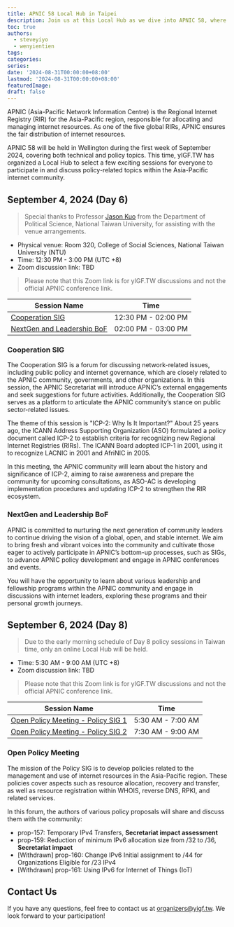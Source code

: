 ```yaml
---
title: APNIC 58 Local Hub in Taipei  
description: Join us at this Local Hub as we dive into APNIC 58, where we'll explore and discuss key topics like policy development and more.
toc: true  
authors:  
  - steveyiyo
  - wenyientien
tags:  
categories:  
series:  
date: '2024-08-31T00:00:00+08:00'  
lastmod: '2024-08-31T00:00:00+08:00'  
featuredImage:  
draft: false  
---
```


APNIC (Asia-Pacific Network Information Centre) is the Regional Internet Registry (RIR) for the Asia-Pacific region, responsible for allocating and managing internet resources. As one of the five global RIRs, APNIC ensures the fair distribution of internet resources.

APNIC 58 will be held in Wellington during the first week of September 2024, covering both technical and policy topics. This time, yIGF.TW has organized a Local Hub to select a few exciting sessions for everyone to participate in and discuss policy-related topics within the Asia-Pacific internet community.

## September 4, 2024 (Day 6)

> Special thanks to Professor [Jason Kuo](https://sites.google.com/g.ntu.edu.tw/jasonkuo/jason-kuo) from the Department of Political Science, National Taiwan University, for assisting with the venue arrangements.

- Physical venue: Room 320, College of Social Sciences, National Taiwan University (NTU)
- Time: 12:30 PM - 3:00 PM (UTC +8)
- Zoom discussion link: TBD  
> Please note that this Zoom link is for yIGF.TW discussions and not the official APNIC conference link.

| Session Name | Time |  
|--------------|------|  
| [Cooperation SIG](https://conference.apnic.net/58/program/program/index.html#/day/6/cooperation-sig/) | 12:30 PM - 02:00 PM |  
| [NextGen and Leadership BoF](https://conference.apnic.net/58/program/program/index.html#/day/6/nextgen-and-leadership-bof/) | 02:00 PM - 03:00 PM |  

### Cooperation SIG

The Cooperation SIG is a forum for discussing network-related issues, including public policy and internet governance, which are closely related to the APNIC community, governments, and other organizations. In this session, the APNIC Secretariat will introduce APNIC’s external engagements and seek suggestions for future activities. Additionally, the Cooperation SIG serves as a platform to articulate the APNIC community’s stance on public sector-related issues.

The theme of this session is "ICP-2: Why Is It Important?" About 25 years ago, the ICANN Address Supporting Organization (ASO) formulated a policy document called ICP-2 to establish criteria for recognizing new Regional Internet Registries (RIRs). The ICANN Board adopted ICP-1 in 2001, using it to recognize LACNIC in 2001 and AfriNIC in 2005.

In this meeting, the APNIC community will learn about the history and significance of ICP-2, aiming to raise awareness and prepare the community for upcoming consultations, as ASO-AC is developing implementation procedures and updating ICP-2 to strengthen the RIR ecosystem.

### NextGen and Leadership BoF

APNIC is committed to nurturing the next generation of community leaders to continue driving the vision of a global, open, and stable internet. We aim to bring fresh and vibrant voices into the community and cultivate those eager to actively participate in APNIC’s bottom-up processes, such as SIGs, to advance APNIC policy development and engage in APNIC conferences and events.

You will have the opportunity to learn about various leadership and fellowship programs within the APNIC community and engage in discussions with internet leaders, exploring these programs and their personal growth journeys.

## September 6, 2024 (Day 8)

> Due to the early morning schedule of Day 8 policy sessions in Taiwan time, only an online Local Hub will be held.

- Time: 5:30 AM - 9:00 AM (UTC +8)
- Zoom discussion link: TBD  
> Please note that this Zoom link is for yIGF.TW discussions and not the official APNIC conference link.

| Session Name | Time |  
|--------------|------|  
| [Open Policy Meeting - Policy SIG 1](https://conference.apnic.net/58/program/program/index.html#/day/8/open-policy-meeting---policy-sig-1/) | 5:30 AM - 7:00 AM |  
| [Open Policy Meeting - Policy SIG 2](https://conference.apnic.net/58/program/program/index.html#/day/8/open-policy-meeting---policy-sig-2/) | 7:30 AM - 9:00 AM |  

### Open Policy Meeting

The mission of the Policy SIG is to develop policies related to the management and use of internet resources in the Asia-Pacific region. These policies cover aspects such as resource allocation, recovery and transfer, as well as resource registration within WHOIS, reverse DNS, RPKI, and related services.

In this forum, the authors of various policy proposals will share and discuss them with the community:

- prop-157: Temporary IPv4 Transfers, **Secretariat impact assessment**
- prop-159: Reduction of minimum IPv6 allocation size from /32 to /36, **Secretariat impact**
- [Withdrawn] prop-160: Change IPv6 Initial assignment to /44 for Organizations Eligible for /23 IPv4
- [Withdrawn] prop-161: Using IPv6 for Internet of Things (IoT)

## Contact Us

If you have any questions, feel free to contact us at [organizers@yigf.tw](mailto:organizers@yigf.tw). We look forward to your participation!